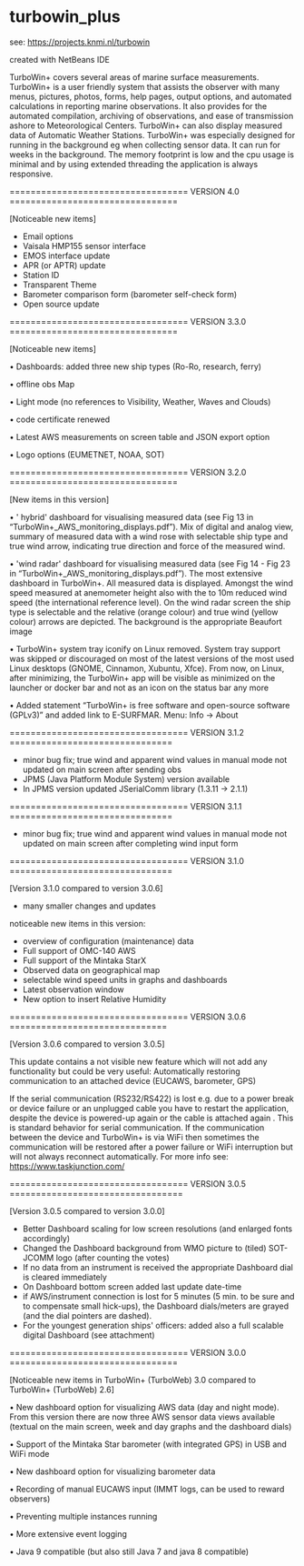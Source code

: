 # turbowin_plus


see: https://projects.knmi.nl/turbowin

created with NetBeans IDE

TurboWin+ covers several areas of marine surface measurements. TurboWin+ is a user friendly system that 
assists the observer with many menus, pictures, photos, forms, help pages, output options, and automated 
calculations in reporting marine observations. It also provides for the automated compilation, archiving of observations, 
and ease of transmission ashore to Meteorological Centers. TurboWin+ can also display measured data of Automatic Weather Stations. 
TurboWin+ was especially designed for running in the background eg when collecting sensor data. 
It can run for weeks in the background. The memory footprint is low and the cpu usage is minimal and by 
using extended threading the application is always responsive. 

================================== VERSION 4.0 ================================

[Noticeable new items]

- Email options
- Vaisala HMP155 sensor interface
- EMOS interface update
- APR (or APTR) update
- Station ID
- Transparent Theme
- Barometer comparison form (barometer self-check form)
- Open source update


================================== VERSION 3.3.0 ================================

[Noticeable new items]

• Dashboards: added three new ship types (Ro-Ro, research, ferry)

• offline obs Map

• Light mode (no references to Visibility, Weather, Waves and Clouds)

• code certificate renewed

• Latest AWS measurements on screen table and JSON export option

• Logo options (EUMETNET, NOAA, SOT)


 
================================== VERSION 3.2.0 ================================

[New items in this version]

• ' hybrid' dashboard for visualising measured data (see Fig 13 in
“TurboWin+_AWS_monitoring_displays.pdf”). Mix of digital and analog view, summary of
measured data with a wind rose with selectable ship type and true wind arrow, indicating
true direction and force of the measured wind.

• 'wind radar' dashboard for visualising measured data (see Fig 14 - Fig 23 in
“TurboWin+_AWS_monitoring_displays.pdf”). The most extensive dashboard in
TurboWin+. All measured data is displayed. Amongst the wind speed measured at
anemometer height also with the to 10m reduced wind speed (the international reference
level). On the wind radar screen the ship type is selectable and the relative (orange colour)
and true wind (yellow colour) arrows are depicted. The background is the appropriate
Beaufort image

• TurboWin+ system tray iconify on Linux removed. System tray support was skipped or
discouraged on most of the latest versions of the most used Linux desktops (GNOME,
Cinnamon, Xubuntu, Xfce). From now, on Linux, after minimizing, the TurboWin+ app will
be visible as minimized on the launcher or docker bar and not as an icon on the status bar
any more

• Added statement “TurboWin+ is free software and open-source software (GPLv3)” and
added link to E-SURFMAR. Menu: Info → About

================================== VERSION 3.1.2 ===============================
- minor bug fix; true wind and apparent wind values in manual mode not updated on main screen
after sending obs
- JPMS (Java Platform Module System) version available
- In JPMS version updated JSerialComm library (1.3.11 -> 2.1.1)

================================== VERSION 3.1.1 ===============================
- minor bug fix; true wind and apparent wind values in manual mode not updated on main screen 
after completing wind input form

================================== VERSION 3.1.0 ===============================

[Version 3.1.0 compared to version 3.0.6]
- many smaller changes and updates

noticeable new items in this version:
- overview of configuration (maintenance) data
- Full support of OMC-140 AWS
- Full support of the Mintaka StarX
- Observed data on geographical map
- selectable wind speed units in graphs and dashboards
- Latest observation window
- New option to insert Relative Humidity


================================== VERSION 3.0.6 ==============================

[Version 3.0.6 compared to version 3.0.5]

This update contains a not visible new feature which  will not add any functionality but could be very useful: 
Automatically restoring communication to an attached device (EUCAWS, barometer, GPS)

If the serial communication (RS232/RS422) is lost e.g. due to a power break or device failure or an unplugged cable you 
have to restart the application, despite the device is powered-up again or the cable is attached again .
This is standard behavior for serial communication. If the communication between the device and TurboWin+ is via WiFi 
then sometimes the communication will be restored after a power failure or WiFi interruption but will not
always reconnect automatically. For more info see: https://www.taskjunction.com/



================================== VERSION 3.0.5 =================================

[Version 3.0.5 compared to version 3.0.0]
- Better Dashboard scaling for low screen resolutions (and enlarged fonts accordingly)
- Changed the Dashboard background from WMO picture to (tiled) SOT-JCOMM logo (after counting the votes)
- If no data from an instrument is received the appropriate Dashboard dial is cleared immediately
- On Dashboard bottom screen added last update date-time
- if AWS/instrument connection is lost for 5 minutes (5 min. to be sure and to compensate small hick-ups), the Dashboard dials/meters are grayed (and the dial pointers are dashed). 
- For the youngest generation ships' officers: added also a full scalable digital Dashboard (see attachment)




================================== VERSION 3.0.0 ================================

[Noticeable new items in TurboWin+ (TurboWeb) 3.0 compared to TurboWin+ (TurboWeb) 2.6]

•	New dashboard option for visualizing AWS  data (day and night mode). From this version there are now three AWS sensor data views available (textual on the main screen, week and day graphs and the dashboard dials)

•	Support of the Mintaka Star barometer (with integrated GPS) in USB and WiFi mode

•	New dashboard option for visualizing barometer data 

•	Recording of manual EUCAWS input  (IMMT logs, can be used to reward observers)

•	Preventing multiple instances running

•	More extensive event logging

•	Java 9 compatible (but also still Java 7 and java 8 compatible)


